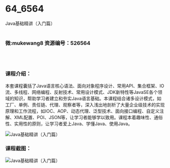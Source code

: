 # 64_6564
Java基础精讲（入门篇）
<br/></br>
<h3>微:mukewang8 资源编号：526564</h3>
<br/></br>
<h3>课程介绍：</h3>
<p>本套课程囊括了<a title="查看与 Java 相关的文章" target="_blank">Java</a>语言核心语法、面向对象程序设计、常用API、集合框架、IO流、多线程、网络编程、反射技术、常用设计模式、JDK新特性等JavaSE各个领域的知识，帮助学习者建立和夯实Java语言基础。本课程结合诸多设计模式，如工厂、单例、责任链、代理、观察者等，深入浅出地剖析了大量企业级技术的实现原理和工作流程，如IOC、AOP、动态代理、泛型技术、面向接口编程、自定义注解、XML配置、POI、JSON等，让学习者能够学以致用。课程本着趣味性、通俗性、实用性的原则，让学习者爱上Java、学懂Java、使用Java。</p>
<p><img src="https://www.ko996.com/wp-content/uploads/img/2019/08/1-86-300x138.png" alt="Java基础精讲（入门篇）"></p>
<h3>课程截图：</h3>
<p><img src="https://www.ko996.com/wp-content/uploads/img/2019/08/2-98.png" alt="Java基础精讲（入门篇）"></p>
<p>&nbsp;</p>

